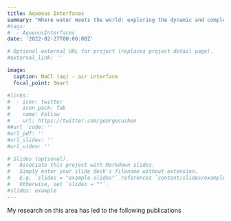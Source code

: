 ```yaml
---
title: Aqueous Interfaces
summary: "Where water meets the world: exploring the dynamic and complex realm of aqueous interfaces"
#tags:
#  - AqueousInterfaces 
date: '2022-02-27T00:00:00Z'

# Optional external URL for project (replaces project detail page).
#external_link: ''

image:
  caption: NaCl (aq) - air interface 
  focal_point: Smart

#links:
#  - icon: twitter
#    icon_pack: fab
#    name: Follow
#    url: https://twitter.com/georgecushen
##url_`code: ''
#url_pdf: ''
#url_slides: ''
#url_video: ''

# Slides (optional).
#   Associate this project with Markdown slides.
#   Simply enter your slide deck's filename without extension.
#   E.g. `slides = "example-slides"` references `content/slides/example-slides.md`.
#   Otherwise, set `slides = ""`.
#slides: example
---
```

My research on this area has led to the following publications

